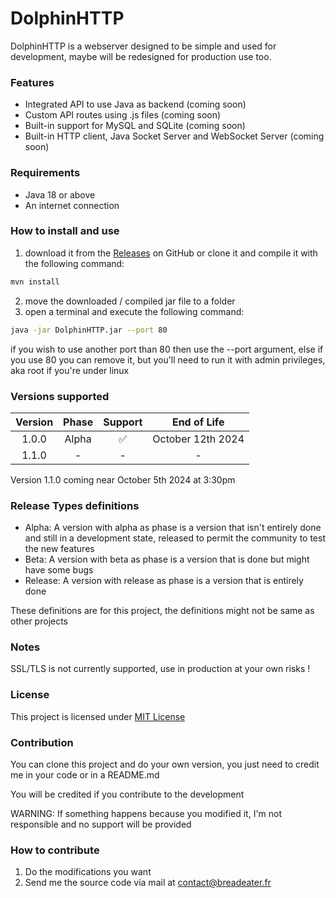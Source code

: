 # DolphinHTTP
DolphinHTTP is a webserver designed to be simple and used for development, maybe will be redesigned for production use too.

### Features
- Integrated API to use Java as backend (coming soon)
- Custom API routes using .js files (coming soon)
- Built-in support for MySQL and SQLite (coming soon)
- Built-in HTTP client, Java Socket Server and WebSocket Server (coming soon)

### Requirements
- Java 18 or above
- An internet connection

### How to install and use

1. download it from the [Releases](https://github.com/BreadEaterYT/DolphinHTTP/releases) on GitHub or clone it and compile it with the following command:
~~~bash
mvn install
~~~
2. move the downloaded / compiled jar file to a folder
3. open a terminal and execute the following command:
~~~bash
java -jar DolphinHTTP.jar --port 80
~~~

if you wish to use another port than 80 then use the --port argument, else if you use 80 you can remove it, but you'll need to run it with admin privileges, aka root if you're under linux

### Versions supported
| Version | Phase | Support |    End of Life    |
|:-------:|:-----:|:-------:|:-----------------:|
|  1.0.0  | Alpha |    ✅    | October 12th 2024 |
|  1.1.0  |   -   |    -    |         -         |

Version 1.1.0 coming near October 5th 2024 at 3:30pm

### Release Types definitions
- Alpha: A version with alpha as phase is a version that isn't entirely done and still in a development state, released to permit the community to test the new features
- Beta: A version with beta as phase is a version that is done but might have some bugs
- Release: A version with release as phase is a version that is entirely done

These definitions are for this project, the definitions might not be same as other projects

### Notes
SSL/TLS is not currently supported, use in production at your own risks !

### License
This project is licensed under [MIT License](LICENSE)

### Contribution
You can clone this project and do your own version, you just need to credit me in your code or in a README.md

You will be credited if you contribute to the development

WARNING: If something happens because you modified it, I'm not responsible and no support will be provided

### How to contribute
1. Do the modifications you want
2. Send me the source code via mail at [contact@breadeater.fr](mailto:contact@breadeater.fr)